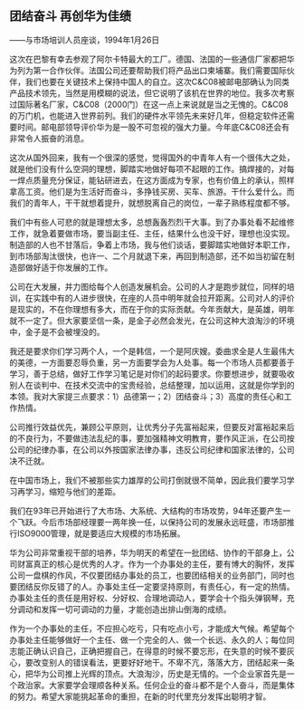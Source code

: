 ## 团结奋斗 再创华为佳绩

——与市场培训人员座谈，1994年1月26日

这次在巴黎有幸去参观了阿尔卡特最大的工厂。德国、法国的一些通信厂家都把华为列为第一合作伙伴。法国公司还要帮助我们将产品出口柬埔寨。我们需要国际伙伴，我们也要在关键技术上保持中国人的自立。这次C&C08被邮电部确认为同类产品技术领先，当然是用模糊的说法，但它说明了该机在世界的地位。我多次考察过国际著名厂家，C&C08（2000门）在这一点上来说就是当之无愧的。C&C08的万门机，也能进入世界前列。我们的硬件水平领先未来好几年，但稳定软件还需要时间。邮电部领导评价华为是一股不可忽视的强大力量。今年底C&C08还会有非常令人振奋的消息。

这次从国外回来，我有一个很深的感觉，觉得国外的中青年人有一个很伟大之处，就是他们没有什么空洞的理想，脚踏实地做好每项不起眼的工作。搞焊接的，对每一焊点质量充分保证，能钻研进去，在这方面成为专家，也有价值上的承认，照样拿高工资。他们是为生活好而奋斗，多挣钱买房、买车、旅游。干什么爱什么。而我们的青年人，干干就想着提升，就想脱离自己的岗位，一辈子熟练程度都不够。

我们中有些人可悲的就是理想太多，总想轰轰烈烈干大事。到了办事处看不起维修工作，就急着要做市场，要当副主任、主任，结果什么也没干好，理想也没实现。制造部的人也不甘落后，争着上市场，我与他们谈话，要脚踏实地做好本职工作，到市场部淘汰很快，也许一、二个月就退下来，再回到制造部，还不如当初留在制造部做好适于你发展的工作。

公司在大发展，并力图给每个人创造发展机会。公司的人才是跑步就位，同样的培训，在实践中有的人进步很快，在座的人员中明年就会拉开距离。公司对人的评价是现实的，不在你理想有多大，而在于你的实际贡献。今年贡献大，是英雄，明年就不一定了。但大家要坚信一条，是金子必然会发光，在公司这种大浪淘沙的环境中，金子是不会被埋没的。

我还是要求你们学习两个人，一个是韩信，一个是阿庆嫂。委曲求全是人生最伟大的美德，一方面要忍辱负重，另一方面要学会为人处事。每一个市场人员都要善于学习，善于总结，做好工作学习笔记是对你们的起码要求。你要想进步，就要吸收别人在谈判中、在技术交流中的宝贵经验，总结整理，加以运用，这就是你学到的本领。我对大家提三点要求：1）品德第一；2）团结奋斗；3）高度的责任心和工作热情。

公司推行效益优先，兼顾公平原则，让优秀分子先富裕起来，但要反对富裕起来后的不良行为，不要做违法乱纪的事，要加强精神文明教育，要作风正派，在公司按公司的纪律办事，在公司以外按国家法律办事，违反公司纪律和国家法律的，公司决不迁就。

在中国市场上，我们不被那些实力雄厚的公司打倒就很不简单，因此我们要学习学习再学习，缩短与他们的差距。

我们在93年已开始进行了大市场、大系统、大结构的市场攻势，94年还要产生一个飞跃。今后市场部经理要一两年换一任，以保持公司的发展永远旺盛，市场部推行ISO9000管理，就是要适应大规模的市场拓展。

华为公司非常重视干部的培养，华为明天的希望在一批团结、协作的干部身上，公司财富真正的核心是优秀的人才。作为一个办事处的主任，要有博大的胸怀，发挥公司一盘棋的作风，不仅要团结办事处的员工，也要团结相关的业务部门，同时也要团结反你反错了的人。办事处主任一定要坚持原则，有责任心，有一定的热情。办事处主任的责任是用好权、分好权、合理地调动人，要学会十个指头弹钢琴，充分调动和发挥一切可调动的力量，才能创造出排山倒海的成绩。

作为一个办事处的主任，不应担心吃亏，只有吃点小亏，才能成大气候。希望每个办事处主任能够做好一个主任、做一个完全的人、做一个长远、永久的人；每位同志能正确认识自己，正确把握自己，在得意的时候不要忘形，在失意的时候不要灰心，要改变别人的错误看法，更要好好地干。不卑不亢，落落大方，团结起来一条心，把华为公司推上光辉的顶点。大浪淘沙，历史是无情的。一个企业家首先是一个政治家。大家要学会理顺各种关系。任何企业的奋斗都不是个人奋斗，而是集体的努力。希望大家能挑起革命的重担，在新的时代里充分发挥出聪明才智。
